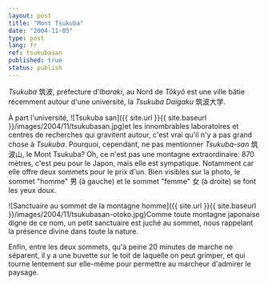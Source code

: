 ```yaml
---
layout: post
title: "Mont Tsukuba"
date: "2004-11-05"
type: post
lang: fr
ref: tsukubasan
published: true
status: publish
---
```




_Tsukuba_ 筑波, préfecture d'_Ibaraki_, au Nord de _Tôkyô_ est une ville bâtie récemment autour d'une université, la _Tsukuba Daïgaku_ 筑波大学.

À part l'université, ![Tsukuba san]({{ site.url }}{{ site.baseurl }}/images/2004/11/tsukubasan.jpg)et les innombrables laboratoires et centres de recherches qui gravitent autour, c'est vrai qu'il n'y a pas grand chose à _Tsukuba_. Pourquoi, cependant, ne pas mentionner _Tsukuba-san_ 筑波山, le Mont Tsukuba? Oh, ce n'est pas une montagne extraordinaire: 870 mètres, c'est peu pour le Japon, mais elle est sympatique. Notamment car elle offre deux sommets pour le prix d'un. Bien visibles sur la photo, le sommet "homme" 男 (à gauche) et le sommet "femme" 女 (à droite) se font les yeux doux.

  

![Sanctuaire au sommet de la montagne homme]({{ site.url }}{{ site.baseurl }}/images/2004/11/tsukubasan-otoko.jpg)Comme toute montagne japonaise digne de ce nom, un petit sanctuaire est juché au sommet, nous rappelant la présence divine dans toute la nature.

Enfin, entre les deux sommets, qu'à peine 20 minutes de marche ne séparent, il y a une buvette sur le toit de laquelle on peut grimper, et qui tourne lentement sur elle-même pour permettre au marcheur d'admirer le paysage.


